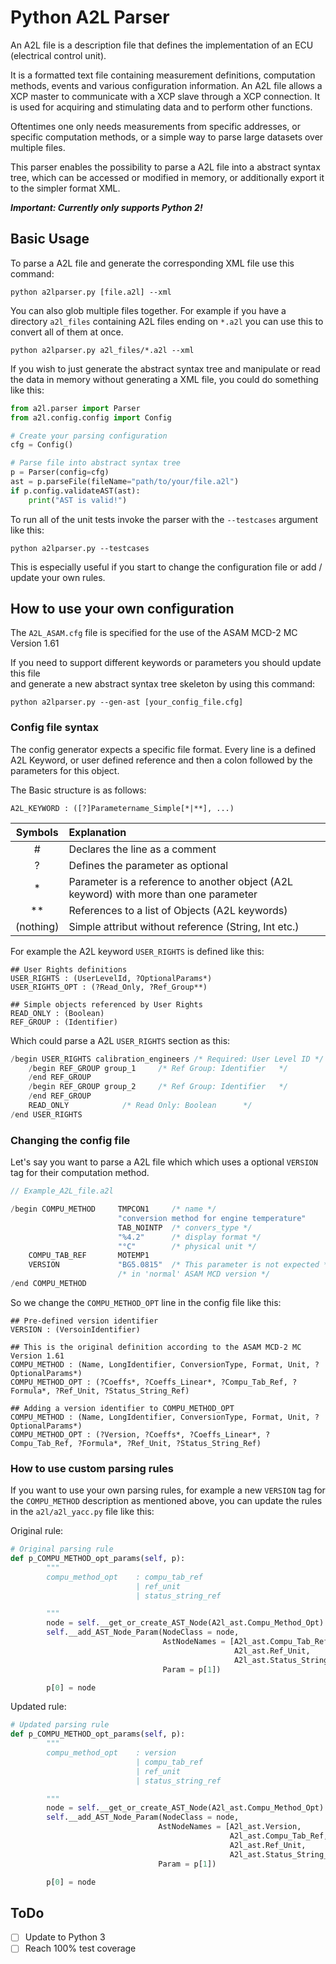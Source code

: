# Python A2L Parser

An A2L file is a description file that defines the implementation of an ECU (electrical control unit).

It is a formatted text file containing measurement definitions, computation methods, events and various configuration information. An A2L file allows a XCP master to communicate with a XCP slave through a XCP connection. It is used for acquiring and stimulating data and to perform other functions.

Oftentimes one only needs measurements from specific addresses, or specific computation methods, or a simple way to parse large datasets over multiple files.

This parser enables the possibility to parse a A2L file into a abstract syntax tree, which can be accessed or modified in memory, or additionally export it to the simpler format XML.


***Important: Currently only supports Python 2!***

## Basic Usage
To parse a A2L file and generate the corresponding XML file use this command:
```
python a2lparser.py [file.a2l] --xml
```
You can also glob multiple files together. For example if you have a directory ``a2l_files`` containing A2L files ending on ``*.a2l`` you can use this to convert all of them at once.
```
python a2lparser.py a2l_files/*.a2l --xml
```
If you wish to just generate the abstract syntax tree and manipulate or read the data in memory without generating a XML file, you could do something like this:
```python
from a2l.parser import Parser
from a2l.config.config import Config

# Create your parsing configuration
cfg = Config()

# Parse file into abstract syntax tree
p = Parser(config=cfg)
ast = p.parseFile(fileName="path/to/your/file.a2l")
if p.config.validateAST(ast):
	print("AST is valid!")
```
To run all of the unit tests invoke the parser with the ``--testcases`` argument like this:
```
python a2lparser.py --testcases
```
This is especially useful if you start to change the configuration file or add / update your own rules.


## How to use your own configuration

The `A2L_ASAM.cfg` file is specified for the use of the ASAM MCD-2 MC Version 1.61

If you need to support different keywords or parameters you should update this file\
and generate a new abstract syntax tree skeleton by using this command:
```
python a2lparser.py --gen-ast [your_config_file.cfg]
```

### Config file syntax

The config generator expects a specific file format. Every line is a defined A2L Keyword, or user defined reference and then a colon followed by the parameters for this object.

The Basic structure is as follows: 
```
A2L_KEYWORD : ([?]Parametername_Simple[*|**], ...)
```

| Symbols | Explanation 
| :--------------: | :--------- |
| #        | Declares the line as a comment
| ?        | Defines the parameter as optional 
| *        | Parameter is a reference to another object (A2L keyword) with more than one parameter |
| **       | References to a list of Objects (A2L keywords) |
|(nothing) | Simple attribut without reference (String, Int etc.)   |

For example the A2L keyword ``USER_RIGHTS`` is defined like this:
```
## User Rights definitions
USER_RIGHTS : (UserLevelId, ?OptionalParams*)
USER_RIGHTS_OPT : (?Read_Only, ?Ref_Group**)

## Simple objects referenced by User Rights
READ_ONLY : (Boolean)
REF_GROUP : (Identifier)
```
Which could parse a A2L ``USER_RIGHTS`` section as this:
```c
/begin USER_RIGHTS calibration_engineers /* Required: User Level ID */
	/begin REF_GROUP group_1	 /* Ref Group: Identifier   */
	/end REF_GROUP
	/begin REF_GROUP group_2	 /* Ref Group: Identifier   */
	/end REF_GROUP
	READ_ONLY			 /* Read Only: Boolean		*/
/end USER_RIGHTS
```


### Changing the config file
Let's say you want to parse a A2L file which which uses a optional ``VERSION`` tag for their computation method.

```c
// Example_A2L_file.a2l

/begin COMPU_METHOD     TMPCON1 	/* name */
                        "conversion method for engine temperature"
                        TAB_NOINTP 	/* convers_type */
                        "%4.2" 		/* display format */
                        "°C" 		/* physical unit */
    COMPU_TAB_REF       MOTEMP1
    VERSION             "BG5.0815" 	/* This parameter is not expected */
    					/* in 'normal' ASAM MCD version */
/end COMPU_METHOD
```

So we change the ``COMPU_METHOD_OPT`` line in the config file like this: 
```
## Pre-defined version identifier
VERSION : (VersoinIdentifier)

## This is the original definition according to the ASAM MCD-2 MC Version 1.61
COMPU_METHOD : (Name, LongIdentifier, ConversionType, Format, Unit, ?OptionalParams*)
COMPU_METHOD_OPT : (?Coeffs*, ?Coeffs_Linear*, ?Compu_Tab_Ref, ?Formula*, ?Ref_Unit, ?Status_String_Ref)

## Adding a version identifier to COMPU_METHOD_OPT
COMPU_METHOD : (Name, LongIdentifier, ConversionType, Format, Unit, ?OptionalParams*)
COMPU_METHOD_OPT : (?Version, ?Coeffs*, ?Coeffs_Linear*, ?Compu_Tab_Ref, ?Formula*, ?Ref_Unit, ?Status_String_Ref)
```

### How to use custom parsing rules
If you want to use your own parsing rules, for example a new ``VERSION`` tag for the ``COMPU_METHOD`` description as mentioned above, you can update the rules in the ``a2l/a2l_yacc.py`` file like this:

Original rule:

```python
# Original parsing rule
def p_COMPU_METHOD_opt_params(self, p):
        """
        compu_method_opt    : compu_tab_ref
                            | ref_unit
                            | status_string_ref

        """
        node = self.__get_or_create_AST_Node(A2l_ast.Compu_Method_Opt)
        self.__add_AST_Node_Param(NodeClass = node,
                                  AstNodeNames = [A2l_ast.Compu_Tab_Ref,
                                                  A2l_ast.Ref_Unit,
                                                  A2l_ast.Status_String_Ref],
                                  Param = p[1])

        p[0] = node
```
Updated rule:
```python
# Updated parsing rule
def p_COMPU_METHOD_opt_params(self, p):
        """
        compu_method_opt    : version
                            | compu_tab_ref
                            | ref_unit
                            | status_string_ref

        """
        node = self.__get_or_create_AST_Node(A2l_ast.Compu_Method_Opt)
        self.__add_AST_Node_Param(NodeClass = node,
                                 AstNodeNames = [A2l_ast.Version,
                                                 A2l_ast.Compu_Tab_Ref,
                                                 A2l_ast.Ref_Unit,
                                                 A2l_ast.Status_String_Ref],
                                 Param = p[1])

        p[0] = node
```

## ToDo
- [ ] Update to Python 3
- [ ] Reach 100% test coverage
